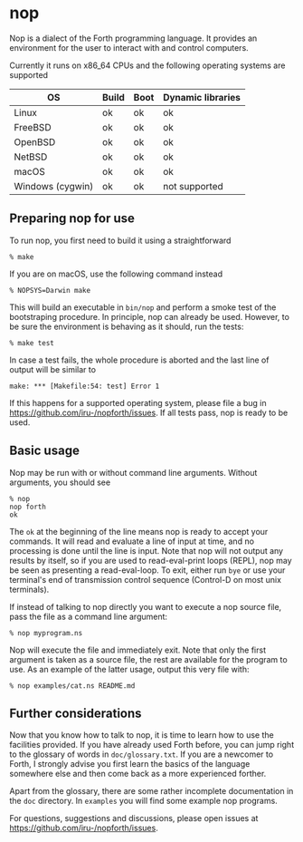 # nop
Nop is a dialect of the Forth programming language. It provides an environment
for the user to interact with and control computers.

Currently it runs on x86_64 CPUs and the following operating systems are
supported

 OS              | Build | Boot | Dynamic libraries |
-----------------|-------|------|-------------------|
Linux            | ok    | ok   | ok                |
FreeBSD          | ok    | ok   | ok                |
OpenBSD          | ok    | ok   | ok                |
NetBSD           | ok    | ok   | ok                |
macOS            | ok    | ok   | ok                |
Windows (cygwin) | ok    | ok   | not supported     |


## Preparing nop for use
To run nop, you first need to build it using a straightforward
```
% make
```

If you are on macOS, use the following command instead
```
% NOPSYS=Darwin make
```

This will build an executable in `bin/nop` and perform a smoke test of the
bootstraping procedure. In principle, nop can already be used. However, to be
sure the environment is behaving as it should, run the tests:
```
% make test
```

In case a test fails, the whole procedure is aborted and the last line of
output will be similar to
```
make: *** [Makefile:54: test] Error 1
```

If this happens for a supported operating system, please file a bug in
https://github.com/iru-/nopforth/issues. If all tests pass, nop is ready to be
used.

## Basic usage
Nop may be run with or without command line arguments. Without arguments, you
should see
```
% nop
nop forth
ok 
```

The `ok` at the beginning of the line means nop is ready to accept your
commands. It will read and evaluate a line of input at time, and no processing
is done until the line is input. Note that nop will not output any results by
itself, so if you are used to read-eval-print loops (REPL), nop may be seen as
presenting a read-eval-loop. To exit, either run `bye` or use your terminal's
end of transmission control sequence (Control-D on most unix terminals).

If instead of talking to nop directly you want to execute a nop source file,
pass the file as a command line argument:
```
% nop myprogram.ns
```

Nop will execute the file and immediately exit. Note that only the first
argument is taken as a source file, the rest are available for the program to
use. As an example of the latter usage, output this very file with:
```
% nop examples/cat.ns README.md
```

## Further considerations
Now that you know how to talk to nop, it is time to learn how to use the
facilities provided. If you have already used Forth before, you can jump right
to the glossary of words in `doc/glossary.txt`. If you are a newcomer to Forth,
I strongly advise you first learn the basics of the language somewhere else and
then come back as a more experienced forther.

Apart from the glossary, there are some rather incomplete documentation in the
`doc` directory. In `examples` you will find some example nop programs.

For questions, suggestions and discussions, please open issues at
https://github.com/iru-/nopforth/issues.
